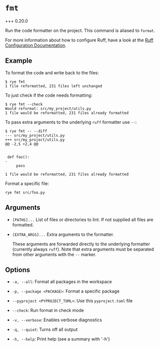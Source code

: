 # `fmt`

+++ 0.20.0

Run the code formatter on the project.  This command is aliased to `format`.

For more information about how to configure Ruff, have a look at the
[Ruff Configuration Documentation](https://docs.astral.sh/ruff/configuration/).

## Example

To format the code and write back to the files:

```
$ rye fmt
1 file reformatted, 231 files left unchanged
```

To just check if the code needs formatting:

```
$ rye fmt --check
Would reformat: src/my_project/utils.py
1 file would be reformatted, 231 files already formatted
```

To pass extra arguments to the underlying `ruff` formatter use `--`:

```
$ rye fmt -- --diff
--- src/my_project/utils.py
+++ src/my_project/utils.py
@@ -2,5 +2,4 @@


 def foo():
-
     pass

1 file would be reformatted, 231 files already formatted
```

Format a specific file:

```
rye fmt src/foo.py
```

## Arguments

* `[PATHS]...` List of files or directories to lint.  If not supplied all files are formatted.

* `[EXTRA_ARGS]...` Extra arguments to the formatter.

    These arguments are forwarded directly to the underlying formatter (currently
    always `ruff`).  Note that extra arguments must be separated from other arguments
    with the `--` marker.

## Options

* `-a, --all`: Format all packages in the workspace

* `-p, --package <PACKAGE>`: Format a specific package

* `--pyproject <PYPROJECT_TOML>`: Use this `pyproject.toml` file

* `--check`: Run format in check mode

* `-v, --verbose`: Enables verbose diagnostics

* `-q, --quiet`: Turns off all output

* `-h, --help`: Print help (see a summary with '-h')